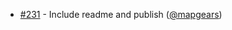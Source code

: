  * [#231](https://github.com/mapgears/ol3-google-maps/pull/231) - Include readme and publish ([@mapgears](https://github.com/mapgears))
